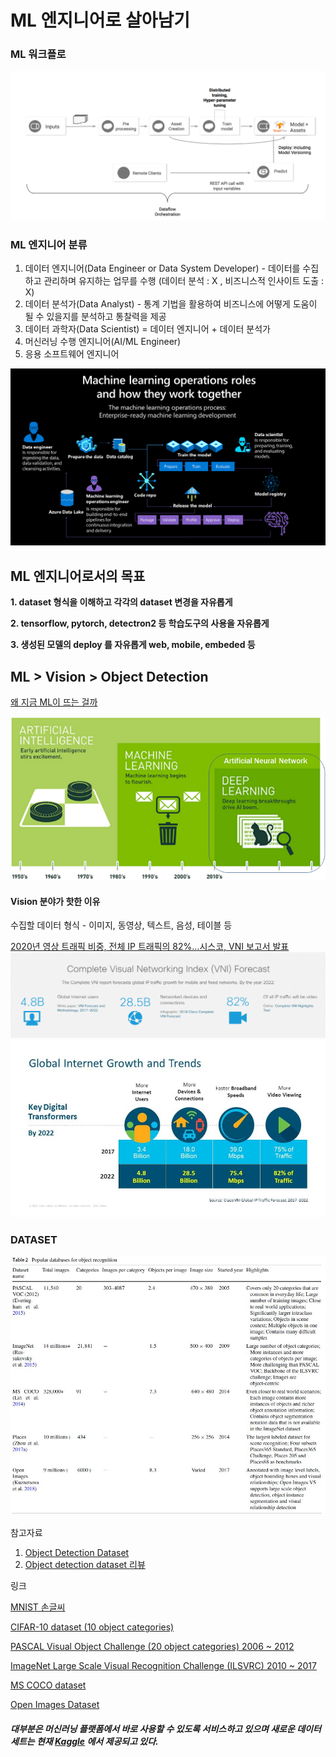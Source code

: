 # ML 엔지니어로 살아남기

### ML 워크플로
![](./images/ml_process_2.png)

### ML 엔지니어 분류
1. 데이터 엔지니어(Data Engineer or Data System Developer) - 데이터를 수집하고 관리하며 유지하는 업무를 수행 (데이터 분석 : X , 비즈니스적 인사이트 도출 : X)
2. 데이터 분석가(Data Analyst) - 통계 기법을 활용하여 비즈니스에 어떻게 도움이 될 수 있을지를 분석하고 통찰력을 제공
3. 데이터 과학자(Data Scientist) = 데이터 엔지니어 + 데이터 분석가
4. 머신러닝 수행 엔지니어(AI/ML Engineer)
5. 응용 소프트웨어 엔지니어

![](./images/ml_process.png)


## ML 엔지니어로서의 목표

**1. dataset 형식을 이해하고 각각의 dataset 변경을 자유롭게**

**2. tensorflow, pytorch, detectron2 등 학습도구의 사용을 자유롭게**

**3. 생성된 모델의 deploy 를 자유롭게 web, mobile, embeded 등**


## ML > Vision > Object Detection

[왜 지금 ML이 뜨는 걸까](https://tensorflow.blog/%EC%BC%80%EB%9D%BC%EC%8A%A4-%EB%94%A5%EB%9F%AC%EB%8B%9D/1-3-%EC%99%9C-%EB%94%A5%EB%9F%AC%EB%8B%9D%EC%9D%BC%EA%B9%8C-%EC%99%9C-%EC%A7%80%EA%B8%88%EC%9D%BC%EA%B9%8C/)

![](./images/ai_ml_deep.png)

#### Vision 분야가 핫한 이유
수집할 데이터 형식 - 이미지, 동영상, 텍스트, 음성, 테이블 등

[2020년 영상 트래픽 비중, 전체 IP 트래픽의 82%…시스코, VNI 보고서 발표](http://www.techsuda.com/archives/12528)
![](./images/80percent_video_traffic.png)
![](./images/Global-Internet-Growth-and-Trends-by-2022.jpg)


### DATASET 
![](./images/dataset_for_object_recognition.jpg)

참고자료

1. [Object Detection Dataset](https://seol8118.github.io/object%20detection/od-intro2/#)
2. [Object detection dataset 리뷰](https://chacha95.github.io/2020-02-27-Object-Detection4/)

링크

[MNIST 손글씨](http://yann.lecun.com/exdb/mnist/)

[CIFAR-10 dataset (10 object categories)](https://www.cs.toronto.edu/~kriz/cifar.html)

[PASCAL Visual Object Challenge (20 object categories) 2006 ~ 2012](http://host.robots.ox.ac.uk/pascal/VOC/voc2012/index.html)

[ImageNet Large Scale Visual Recognition Challenge (ILSVRC) 2010 ~ 2017](https://image-net.org/challenges/LSVRC/index.php)

[MS COCO dataset](https://cocodataset.org/#home)

[Open Images Dataset](https://cocodataset.org/#home)


##### 대부분은 머신러닝 플랫폼에서 바로 사용할 수 있도록 서비스하고 있으며 새로운 데이터세트는 현재 [Kaggle](https://www.kaggle.com/) 에서 제공되고 있다.







